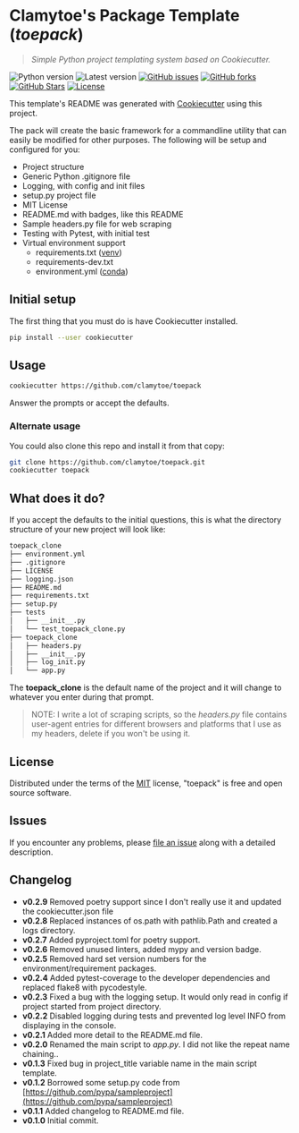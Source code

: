 # Clamytoe's Package Template (*toepack*)
> *Simple Python project templating system based on Cookiecutter.*

![Python version][python-version]
![Latest version][latest-version]
[![GitHub issues][issues-image]][issues-url]
[![GitHub forks][fork-image]][fork-url]
[![GitHub Stars][stars-image]][stars-url]
[![License][license-image]][license-url]

This template's README was generated with [Cookiecutter](https://github.com/audreyr/cookiecutter) using this project.

The pack will create the basic framework for a commandline utility that can easily be modified for other purposes. The following will be setup and configured for you:

* Project structure
* Generic Python .gitignore file
* Logging, with config and init files
* setup.py project file
* MIT License
* README.md with badges, like this README
* Sample headers.py file for web scraping
* Testing with Pytest, with initial test
* Virtual environment support
    * requirements.txt  ([venv](https://docs.python.org/3/library/venv.html))
    * requirements-dev.txt
    * environment.yml   ([conda](https://conda.io/docs/))


## Initial setup
The first thing that you must do is have Cookiecutter installed. 

```zsh
pip install --user cookiecutter
```

## Usage
```zsh
cookiecutter https://github.com/clamytoe/toepack
```
Answer the prompts or accept the defaults.

### Alternate usage
You could also clone this repo and install it from that copy:
```zsh
git clone https://github.com/clamytoe/toepack.git
cookiecutter toepack
```

## What does it do?
If you accept the defaults to the initial questions, this is what the directory structure of your new project will look like:
```zsh
toepack_clone
├── environment.yml
├── .gitignore
├── LICENSE
├── logging.json
├── README.md
├── requirements.txt
├── setup.py
├── tests
│   ├── __init__.py
│   └── test_toepack_clone.py
├── toepack_clone
│   ├── headers.py
│   ├── __init__.py
│   ├── log_init.py
│   └── app.py
```
The **toepack_clone** is the default name of the project and it will change to whatever you enter during that prompt. 

> NOTE: I write a lot of scraping scripts, so the *headers.py* file contains user-agent entries for different browsers and platforms that I use as my headers, delete if you won't be using it.
 
## License
Distributed under the terms of the [MIT](https://opensource.org/licenses/MIT) license, "toepack" is free and open source software.

## Issues
If you encounter any problems, please [file an issue](https://github.com/clamytoe/toepack/issues) along with a detailed description.

## Changelog
* **v0.2.9** Removed poetry support since I don't really use it and updated the cookiecutter.json file
* **v0.2.8** Replaced instances of os.path with pathlib.Path and created a logs directory.
* **v0.2.7** Added pyproject.toml for poetry support. 
* **v0.2.6** Removed unused linters, added mypy and version badge.
* **v0.2.5** Removed hard set version numbers for the environment/requirement packages.
* **v0.2.4** Added pytest-coverage to the developer dependencies and replaced flake8 with pycodestyle.
* **v0.2.3** Fixed a bug with the logging setup. It would only read in config if project started from project directory.
* **v0.2.2** Disabled logging during tests and prevented log level INFO from displaying in the console.
* **v0.2.1** Added more detail to the README.md file.
* **v0.2.0** Renamed the main script to *app.py*. I did not like the repeat name chaining..
* **v0.1.3** Fixed bug in project_title variable name in the main script template.
* **v0.1.2** Borrowed some setup.py code from [https://github.com/pypa/sampleproject](https://github.com/pypa/sampleproject)
* **v0.1.1** Added changelog to README.md file.
* **v0.1.0** Initial commit.

[python-version]:https://img.shields.io/badge/python-3.6+-brightgreen.svg
[latest-version]:https://img.shields.io/badge/version-0.2.9-blue.svg
[issues-image]:https://img.shields.io/github/issues/clamytoe/toepack.svg
[issues-url]:https://github.com/clamytoe/toepack/issues
[fork-image]:https://img.shields.io/github/forks/clamytoe/toepack.svg
[fork-url]:https://github.com/clamytoe/toepack/network
[stars-image]:https://img.shields.io/github/stars/clamytoe/toepack.svg
[stars-url]:https://github.com/clamytoe/toepack/stargazers
[license-image]:https://img.shields.io/github/license/clamytoe/toepack.svg
[license-url]:https://github.com/clamytoe/toepack/blob/master/LICENSE

